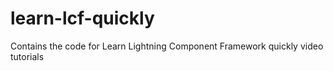 # learn-lcf-quickly
Contains the code for Learn Lightning Component Framework quickly video tutorials
